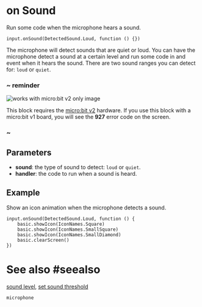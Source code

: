 # on Sound

Run some code when the microphone hears a sound.

```sig
input.onSound(DetectedSound.Loud, function () {})
```

The microphone will detect sounds that are quiet or loud. You can have the microphone detect
a sound at a certain level and run some code in and event when it hears the sound. There are
two sound ranges you can detect for: `loud` or `quiet`.

### ~ reminder

![works with micro:bit v2 only image](/static/v2/v2-only.png)

This block requires the [micro:bit v2](/device/v2) hardware. If you use this block with a micro:bit v1 board, you will see the **927** error code on the screen.

### ~

## Parameters

* **sound**: the type of sound to detect: `loud` or `quiet`.
* **handler**: the code to run when a sound is heard.

## Example

Show an icon animation when the microphone detects a sound.

```blocks
input.onSound(DetectedSound.Loud, function () {
    basic.showIcon(IconNames.Square)
    basic.showIcon(IconNames.SmallSquare)
    basic.showIcon(IconNames.SmallDiamond)
    basic.clearScreen()
})
```

# See also #seealso

[sound level](/reference/input/sound-level),
[set sound threshold](/reference/input/sound-level)

```package
microphone
```
